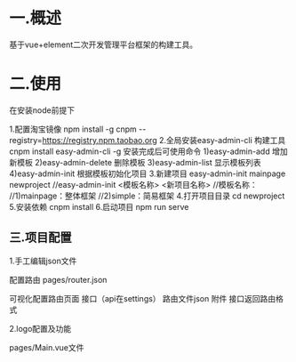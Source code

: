 # 一.概述

基于vue+element二次开发管理平台框架的构建工具。

# 二.使用

在安装node前提下

1.配置淘宝镜像
npm install -g cnpm --registry=https://registry.npm.taobao.org
2.全局安装easy-admin-cli 构建工具
cnpm install easy-admin-cli -g
安装完成后可使用命令
1)easy-admin-add            增加新模板
2)easy-admin-delete         删除模板
3)easy-admin-list           显示模板列表
4)easy-admin-init           根据模板初始化项目
3.新建项目
easy-admin-init mainpage newproject
//easy-admin-init <模板名称> <新项目名称>
//模板名称：
//1)mainpage：整体框架
//2)simple：简易框架
4.打开项目目录
cd newproject
5.安装依赖
cnpm install
6.启动项目
npm run serve

## 三.项目配置

1.手工编辑json文件

配置路由 pages/router.json

可视化配置路由页面
接口（api在settings）
路由文件json  附件 接口返回路由格式

2.logo配置及功能

pages/Main.vue文件

